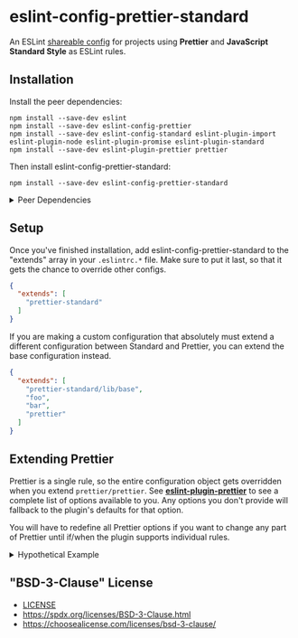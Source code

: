 # eslint-config-prettier-standard

An ESLint [shareable config](http://eslint.org/docs/developer-guide/shareable-configs) for projects using **Prettier** and **JavaScript Standard Style** as ESLint rules.

## Installation

Install the peer dependencies:

```
npm install --save-dev eslint
npm install --save-dev eslint-config-prettier
npm install --save-dev eslint-config-standard eslint-plugin-import eslint-plugin-node eslint-plugin-promise eslint-plugin-standard
npm install --save-dev eslint-plugin-prettier prettier
```

Then install eslint-config-prettier-standard:

```
npm install --save-dev eslint-config-prettier-standard
```

<details>
<summary>Peer Dependencies</summary>

**eslint-config-prettier-standard** has three peer dependencies ([**eslint-config-prettier**](https://github.com/prettier/eslint-config-prettier), [**eslint-config-standard**](https://github.com/standard/eslint-config-standard) and [**eslint-plugin-prettier**](https://github.com/prettier/eslint-plugin-prettier)). Each of which have their own peer dependencies.

| Descendant `peerDependency` | depended upon by         |
| --------------------------- | ------------------------ |
| **eslint**                  | _everything!_            |
| **eslint-plugin-import**    | • eslint-config-standard |
| **eslint-plugin-node**      | • eslint-config-standard |
| **eslint-plugin-promise**   | • eslint-config-standard |
| **eslint-plugin-standard**  | • eslint-config-standard |
| **prettier**                | • eslint-plugin-prettier |

</details>

## Setup

Once you've finished installation, add eslint-config-prettier-standard to the "extends" array in your `.eslintrc.*` file. Make sure to put it last, so that it gets the chance to override other configs.


```json
{
  "extends": [
    "prettier-standard"
  ]
}
```

If you are making a custom configuration that absolutely must extend a different configuration between Standard and Prettier, you can extend the base configuration instead.

```json
{
  "extends": [
    "prettier-standard/lib/base",
    "foo",
    "bar",
    "prettier"
  ]
}
```

## Extending Prettier

Prettier is a single rule, so the entire configuration object gets overridden when you extend `prettier/prettier`. See [**eslint-plugin-prettier**](https://github.com/prettier/eslint-plugin-prettier) to see a complete list of options available to you. Any options you don't provide will fallback to the plugin's defaults for that option.

You will have to redefine all Prettier options if you want to change any part of Prettier until if/when the plugin supports individual rules.

<details>
<summary>Hypothetical Example</summary>

If the plugin were to support multiple rules in the future, they might look like this:

-   `prettier/bracketSpacing`
-   `prettier/jsxBracketSameLine`
-   `prettier/printWidth`
-   `prettier/semi`
-   `prettier/singleQuote`
-   `prettier/tabWidth`
-   `prettier/trailingComma`
-   `prettier/useTabs`

</details>

## "BSD-3-Clause" License

-   [LICENSE](LICENSE)
-   <https://spdx.org/licenses/BSD-3-Clause.html>
-   <https://choosealicense.com/licenses/bsd-3-clause/>

